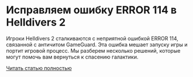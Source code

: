# Исправляем ошибку ERROR 114 в Helldivers 2



Игроки Helldivers 2 сталкиваются с неприятной ошибкой ERROR 114, связанной с античитом GameGuard. Эта ошибка мешает запуску игры и портит игровой процесс. Мы разберем несколько решений, которые могут помочь вам вернуться к спасению галактики.

[Читать статью полностью](https://xyberbara.com/gaming/error-114-helldivers-2/)
